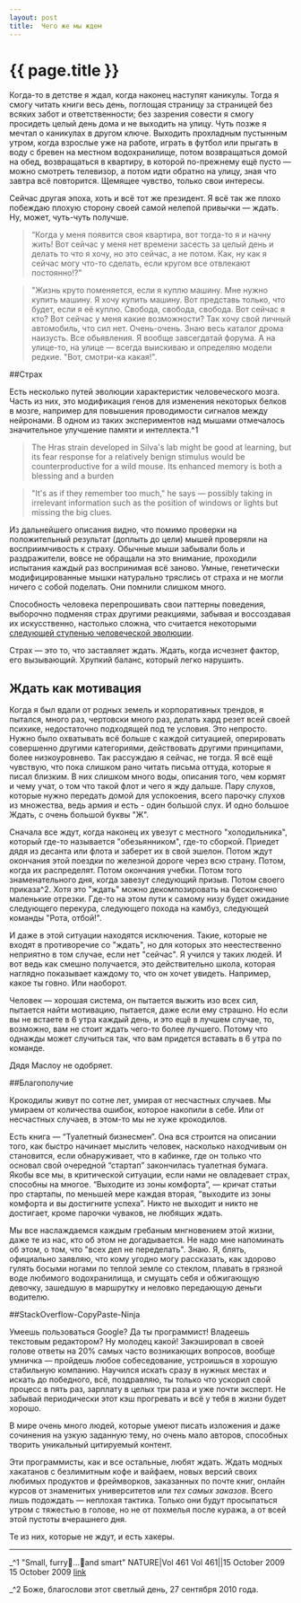 ```yaml
---
layout: post
title:  Чего же мы ждем
---
```

# {{ page.title }}


Когда-то в детстве я ждал, когда наконец наступят каникулы. Тогда я смогу читать книги весь день, поглощая страницу за страницей без всяких забот и ответственности; без зазрения совести я смогу просидеть целый день дома и не выходить на улицу. Чуть позже я мечтал о каникулах в другом ключе. Выходить прохладным пустынным утром, когда взрослые уже на работе, играть в футбол или прыгать в воду с бревен на местном водохранилище, потом возвращаться домой на обед, возвращаться в квартиру, в которой по-прежнему ещё пусто — можно смотреть телевизор, а потом идти обратно на улицу, зная что завтра всё повторится. Щемящее чувство, только свои интересы.

Сейчас другая эпоха, хоть и всё тот же президент. Я всё так же плохо побеждаю плохую сторону своей самой нелепой привычки — ждать. Ну, может, чуть-чуть получше.

> “Когда у меня появится своя квартира, вот тогда-то я и начну жить! Вот сейчас у меня нет времени засесть за целый день и делать то что я хочу, но это сейчас, а не потом. Как, ну как я сейчас могу что-то сделать, если кругом все отвлекают постоянно!?”



> "Жизнь круто поменяется, если я куплю машину. Мне нужно купить машину. Я хочу купить машину. Вот представь только, что будет, если я её куплю. Свобода, свобода, свобода. Вот сейчас я кто? Вот сейчас у меня какие возможности? Так хочу свой личный автомобиль, что сил нет. Очень-очень. Знаю весь каталог дрома наизусть. Все обьявления. Я вообще завсегдатай форума. А на улице-то, на улице — всегда выискиваю и определяю модели редкие. "Вот, смотри-ка какая!".


##Страх


Есть несколько путей эволюции характеристик человеческого мозга. Часть из них, это модификация генов для изменения некоторых белков в мозге, например для повышения проводимости сигналов между нейронами. В одном из таких экспериментов над мышами отмечалось значительное улучшение памяти и интеллекта.^1

> The Hras strain developed in Silva's lab might be good at learning, but its fear response for a relatively benign stimulus would be counterproductive for a wild mouse. Its enhanced memory is both a blessing and a burden

> "It's as if they remember too much," he says — possibly taking in irrelevant information such as the position of windows or lights but missing the big clues.

Из дальнейшего описания видно, что помимо проверки на положительный результат (доплыть до цели) мышей проверяли на восприимчивость к страху. Обычные мыши забывали боль и раздражители, вовсе не обращали на это внимание, проходили испытания каждый раз воспринимая всё заново. Умные, генетически модифицированные мышки натурально тряслись от страха и не могли ничего с собой поделать. Они помнили слишком много.

Способность человека перепрошивать свои паттерны поведения, выборочно подменяя страх другими реакциями, забывая и воссоздавая их искусственно, настолько сложна, что считается некоторыми [следующей ступенью человеческой эволюции](http://hs2.me/). 

Страх — это то, что заставляет ждать. Ждать, когда исчезнет фактор, его вызывающий. Хрупкий баланс, который легко нарушить. 

## Ждать как мотивация

Когда я был вдали от родных земель и корпоративных трендов, я пытался, много раз, чертовски много раз, делать хард резет всей своей психике, недостаточно подходящей под те условия. Это непросто. Нужно было охватывать всё больше с каждой ситуацией, оперировать совершенно другими категориями, действовать другими принципами, более низкоуровнево. Так рассуждаю я сейчас, не тогда. Я всё ещё чувствую, что пока слишком рано читать письма оттуда, которые я писал близким. В них слишком много воды, описания того, чем кормят и чему учат, о том что такой флот и чего я жду дальше. Пару слухов, которые нужно передать домой для успокоения, всего парочку слухов из множества, ведь армия и есть - один большой слух. И одно большое Ждать, с очень большой буквы "Ж".

Сначала все ждут, когда наконец их увезут с местного "холодильника", который где-то называется "обезьянником", где-то сборкой. Приедет дядя из десанта или флота и заберет их в свой эшелон. Потом ждут окончания этой поездки по железной дороге через всю страну. Потом, когда их распределят. Потом окончания учебки. Потом того знаменательного дня, когда завезут следующий призыв. Потом своего приказа^2. Хотя это "ждать" можно декомпозировать на бесконечно маленькие отрезки. Где-то на этом пути к самому низу будет ожидание следующего перекура, следующего похода на камбуз, следующей команды "Рота, отбой!". 

И даже в этой ситуации находятся исключения. Такие, которые не входят в противоречие со "ждать", но для которых это неестественно неприятно в том случае, если нет "сейчас". Я учился у таких людей. И вот ведь как смешно получается, это действительно школа, которая наглядно показывает каждому то, что он хочет увидеть. Например, какое ты говно. Или наоборот. 

Человек — хорошая система, он пытается выжить изо всех сил, пытается найти мотивацию, пытается, даже если ему страшно.  Но если вы не встаете в 6 утра каждый день, и это ещё в лучшем случае, то, возможно, вам не стоит ждать чего-то более лучшего. Потому что однажды может случиться так, что вам придется вставать в 6 утра по команде.

Дядя Маслоу не одобряет.

##Благополучие

Крокодилы живут по сотне лет, умирая от несчастных случаев. Мы умираем от количества ошибок, которое накопили в себе. Или от несчастных случаев, в этом-то мы не хуже крокодилов.

Есть книга — “Туалетный бизнесмен”.  Она вся строится на описании того, как быстро начинает мыслить человек, насколько находчивым он становится, если обнаруживает, что в кабинке, где он только что основал свой очередной “стартап” закончилась туалетная бумага. Якобы все мы, в критической ситуации, если нами не овладевает страх, способны на многое. “Выходите из зоны комфорта”, —  кричат статьи про стартапы, по меньшей мере каждая вторая, “выходите из зоны комфорта и вы достигните успеха”. Никто не выходит и никто не достигает, кроме парочки чуваков, не любящих ждать.

Мы все наслаждаемся каждым гребаным мнгновением этой жизни, даже те из нас, кто об этом не догадывается. Не надо мне напоминать об этом, о том, что "всех дел не переделать". Знаю. Я, блять, официально заявляю, что кому угодно могу рассказать, как здорово гулять босыми ногами по теплой земле со стеклом, плавать в грязной воде любимого водохранилища, и смущать себя и обжигающую девочку, зашедшую в маршрутку и неловко передающую деньги водителю. 

##StackOverflow-CopyPaste-Ninja


Умеешь пользоваться Google? Да ты программист! Владеешь текстовым редактором? Ну молодец какой! Закэшировал в своей голове ответы на 20% самых часто возникающих вопросов, вообще умничка — пройдешь любое собеседование, устроишься в хорошую стабильную компанию. Научился искать сразу в нужных местах и искать до победного, всё, поздравляю, ты только что ускорил свой процесс в пять раз, зарплату в целых три раза и уже почти эксперт. Не забывай периодически этот кэш прогревать и всё у тебя в жизни будет хорошо.

В мире очень много людей, которые умеют писать изложения и даже сочинения на узкую заданную тему, но очень мало авторов, способных творить уникальный цитируемый контент. 

Эти программисты, как и все остальные, любят ждать. Ждать модных хакатанов с безлимитным кофе и вайфаем, новых версий своих любимых продуктов и фреймворков, заказанных по почте книг, онлайн курсов от знаменитых университетов или *тех самых заказов*. Всего лишь подождать — неплохая тактика. Только они будут просыпаться утром с тяжестью в голове, но не от похмелья после куража, а от всей этой пустоты вчерашнего дня.

Те из них, которые не ждут, и есть хакеры. 






***




 _^1 "Small, furry…and smart" NATURE|Vol 461 Vol 461||15 October 2009 15 October 2009 [link](http://www.nature.com/news/2009/091014/pdf/461862a.pdf)

 _^2 Боже, благослови этот светлый день, 27 сентября 2010 года. 